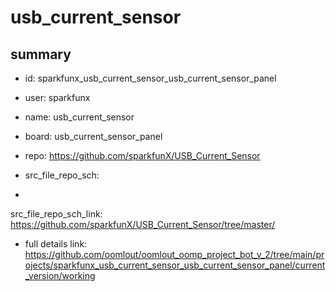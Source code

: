# usb_current_sensor
 
## summary 
* id: sparkfunx_usb_current_sensor_usb_current_sensor_panel
* user: sparkfunx
* name: usb_current_sensor
* board: usb_current_sensor_panel
* repo: https://github.com/sparkfunX/USB_Current_Sensor



* src_file_repo_sch: 
*
 src_file_repo_sch_link: https://github.com/sparkfunX/USB_Current_Sensor/tree/master/
* full details link: https://github.com/oomlout/oomlout_oomp_project_bot_v_2/tree/main/projects/sparkfunx_usb_current_sensor_usb_current_sensor_panel/current_version/working  






